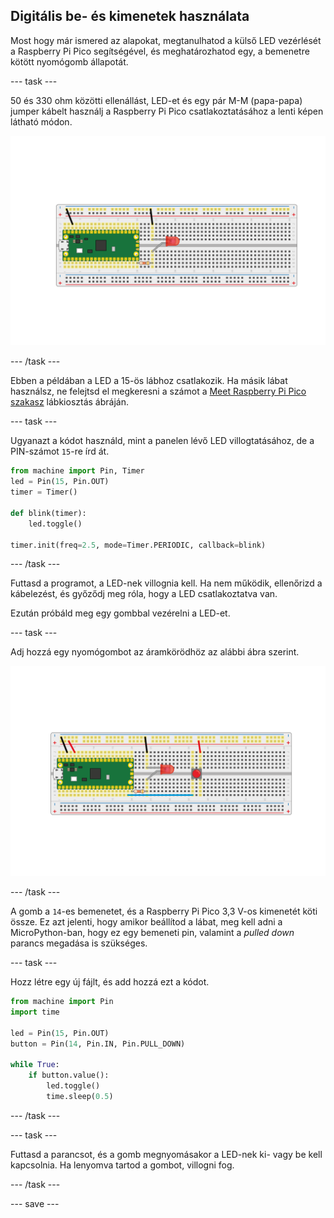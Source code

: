 ## Digitális be- és kimenetek használata

Most hogy már ismered az alapokat, megtanulhatod a külső LED vezérlését a Raspberry Pi Pico segítségével, és meghatározhatod egy, a bemenetre kötött nyomógomb állapotát.

--- task ---

50 és 330 ohm közötti ellenállást, LED-et és egy pár M-M (papa-papa) jumper kábelt használj a Raspberry Pi Pico csatlakoztatásához a lenti képen látható módon.

![LED és ellenállás a Pico-hoz csatlakoztatva](images/single_LED.png)

--- /task ---

Ebben a példában a LED a 15-ös lábhoz csatlakozik. Ha másik lábat használsz, ne felejtsd el megkeresni a számot a [Meet Raspberry Pi Pico szakasz](1.html) lábkiosztás ábráján.

--- task ---

Ugyanazt a kódot használd, mint a panelen lévő LED villogtatásához, de a PIN-számot `15`-re írd át.

```python
from machine import Pin, Timer
led = Pin(15, Pin.OUT)
timer = Timer()

def blink(timer):
    led.toggle()
	
timer.init(freq=2.5, mode=Timer.PERIODIC, callback=blink)
```

--- /task ---

Futtasd a programot, a LED-nek villognia kell. Ha nem működik, ellenőrizd a kábelezést, és győződj meg róla, hogy a LED csatlakoztatva van.

Ezután próbáld meg egy gombbal vezérelni a LED-et.

--- task ---

Adj hozzá egy nyomógombot az áramkörödhöz az alábbi ábra szerint.

![LED és gomb a próbapanelen](images/button_and_LED.png)

--- /task ---

A gomb a `14`-es bemenetet, és a Raspberry Pi Pico 3,3 V-os kimenetét köti össze. Ez azt jelenti, hogy amikor beállítod a lábat, meg kell adni a MicroPython-ban, hogy ez egy bemeneti pin, valamint a *pulled down* parancs megadása is szükséges.

--- task ---

Hozz létre egy új fájlt, és add hozzá ezt a kódot.

```python
from machine import Pin
import time

led = Pin(15, Pin.OUT)
button = Pin(14, Pin.IN, Pin.PULL_DOWN)

while True:
    if button.value():
	    led.toggle()
        time.sleep(0.5)
```

--- /task ---

--- task ---

Futtasd a parancsot, és a gomb megnyomásakor a LED-nek ki- vagy be kell kapcsolnia. Ha lenyomva tartod a gombot, villogni fog.

--- /task ---

--- save ---
